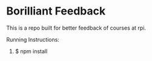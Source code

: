 # Borilliant Feedback
This is a repo built for better feedback of courses at rpi.

Running Instructions:

1. $ npm install 

